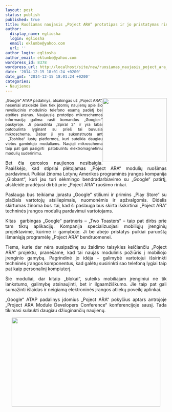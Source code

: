 ```yaml
---
layout: post
status: publish
published: true
title: Ruošiamas naujasis „Poject ARA“ prototipas ir jo pristatymas rinkai
author:
  display_name: egliosha
  login: egliosha
  email: eklumbe@yahoo.com
  url: ''
author_login: egliosha
author_email: eklumbe@yahoo.com
wordpress_id: 8378
wordpress_url: http://localhost/site/new/ruosiamas_naujasis_poject_ara_prototipas_ir_pristatymas_rinkai/
date: '2014-12-15 18:01:24 +0200'
date_gmt: '2014-12-15 18:01:24 +0200'
categories:
- Naujienos
---
```

<p style="text-align: justify;">
	<a href="http://technews.lt/userfiles/ara0.jpeg"><img alt="" src="http://technews.lt/userfiles/ara0.jpeg" style="width: 200px; height: 200px; float: right;" /></a><span style="font-size: 12px;">&bdquo;Google&ldquo; ATAP padalinys, atsakingas už &bdquo;Poject ARA&ldquo;, neseniai atskleidė &scaron;iek tiek įdomių naujienų apie &scaron;io revoliucinio modulinio telefono esamą padėtį bei ateities planus. Naujausią prototipo mikroschemos informaciją galima rasti komandos &bdquo;Google+&ldquo; paskyroje. Ji pavadinta &bdquo;Spiral 2&ldquo; ir yra labai patobulinta lyginant su prie&scaron; tai buvusia mikroschema. Dabar ji yra sukonstruota ant &nbsp;&bdquo;Toshiba&ldquo; lustų platformos, kuri suteikia daugiau vietos gamintojo moduliams. Naujoji mikroschema taip pat gali pasigirti&nbsp; patobulintu elektromagnetiniu modulių suderinimu.</span></p>
<p style="text-align: justify;">
	Bet čia gerosios naujienos nesibaigia. Paai&scaron;kėjo, kad stipriai plėtojamas &bdquo;Poject ARA&ldquo; modulių ruo&scaron;imas pardavimui. Puikiai žinoma Lotynų Amerikos programinės įrangos kompanija &bdquo;Globant&ldquo;, kuri jau turi sėkmingo bendradarbiavimo su &bdquo;Google&ldquo; patirtį, atskleidė pradėjusi dirbti prie &bdquo;Poject ARA&ldquo; ruo&scaron;imo rinkai.</p>
<p style="text-align: justify;">
	Paslauga bus teikiama įprastu &bdquo;Google&ldquo; stiliumi ir primins &bdquo;Play Store&ldquo; su plačiais vartotojų atsiliepimais, nuomonėmis ir apžvalgomis. Didelis skirtumas žinoma bus&nbsp; tai, kad &scaron;i paslauga bus skirta i&scaron;skirtinai &bdquo;Poject ARA&ldquo; techninės įrangos modulių pardavimui vartotojams.</p>
<p style="text-align: justify;">
	Kitas &nbsp;garbingas &bdquo;Google&ldquo; partneris &ndash; &bdquo;Two Toasters&ldquo; &ndash; taip pat dirbs prie tam tikrų aplikacijų. Kompanija specializuojasi mobiliųjų įrenginių projektavime, kūrime ir gamyboje. Ji be abejo pristatys puikiai paruo&scaron;tą i&scaron;maniąją programėlę &bdquo;Poject ARA&ldquo; bendruomenei.</p>
<p style="text-align: justify;">
	Tiems, kurie dar nėra susipažinę su žaidimo taisykles keičiančiu &bdquo;Poject ARA&ldquo; projektu, prane&scaron;ame, kad tai naujas modulinis požiūris į mobiliojo įrenginio gamybą. Pagrindinė jo idėja &ndash; galimybė vartotojui i&scaron;sirinkti techninės įrangos komponentus, kad galėtų susirinkti sao telefoną lygiai taip pat kaip personalinį kompiuterį.</p>
<p style="text-align: justify;">
	&Scaron;ie moduliai, dar kitaip &bdquo;blokai&ldquo;, suteiks mobiliajam įrenginiui ne tik lankstumo, galimybę atsinaujinti, bet ir ilgaamži&scaron;kumo. Jie taip pat gali sumažinti i&scaron;laidas ir neigiamą elektroninės įrangos atliekų poveikį aplinkai.</p>
<p style="text-align: justify;">
	&bdquo;Google&ldquo; ATAP padalinys įdomius &bdquo;Poject ARA&ldquo; pokyčius aptars antrojoje &bdquo;Project ARA Module Developers Conference&ldquo; konferencijoje sausį. Tada tikimasi sulaukti daugiau džiuginančių naujienų.<span style="text-align: center; font-size: 12px;">&nbsp;</span></p>
<p style="text-align: center;">
	<a href="http://technews.lt/userfiles/ara1(1).jpg"><img alt="" src="http://technews.lt/userfiles/ara1(1).jpg" style="width: 464px; height: 279px;" /></a></p>
